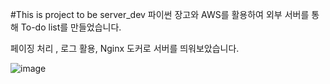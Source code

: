 ﻿#This is project to be server_dev
파이썬 장고와 AWS를 활용하여 외부 서버를 통해 To-do list를 만들었습니다.

페이징 처리 , 로그 활용, Nginx 도커로 서버를 띄워보았습니다.

![image](https://user-images.githubusercontent.com/33506585/153755827-66ad6975-e485-4d84-8671-cd3a60a57193.png)

